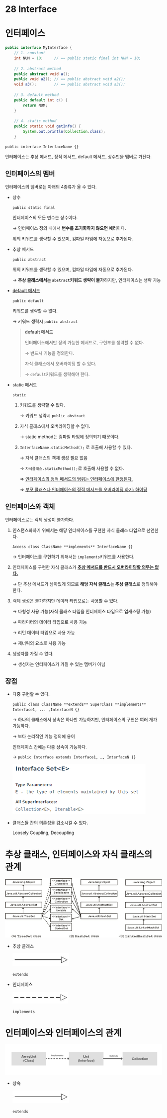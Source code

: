 # 28 Interface

# 인터페이스

```java
public interface MyInterface {
	// 1. constant
	int NUM = 10;     // == public static final int NUM = 10;
	
	// 2. abstract method
	public abstract void a();
	public void a2(); // == public abstract void a2();
	void a3();        // == public abstract void a3();
	
	// 3. default method
	public default int c() {
		return NUM;
	}
	
	// 4. static method
	public static void getInfo() {
		System.out.println(Collection.class);
	}
```

`public interface InterfaceName {}`

인터페이스는 추상 메서드, 정적 메서드, default 메서드, 상수만을 멤버로 가진다.

## 인터페이스의 멤버

인터페이스의 멤버로는 아래의 4종류가 올 수 있다.

- 상수
    
    `public static final`
    
    인터페이스의 모든 변수는 상수이다.
    
    → 인터페이스 정의 내에서 **변수를 초기화하지 않으면 에러**이다.
    
    위의 키워드를 생략할 수 있으며, 컴파일 타임에 자동으로 추가된다.
    
- 추상 메서드
    
    `public abstract`
    
    위의 키워드를 생략할 수 있으며, 컴파일 타임에 자동으로 추가된다.
    
    → **추상 클래스에서는 `abstract`키워드 생략이 불가**하지만, 인터페이스는 생략 가능
    
- [default 메서드](https://velog.io/@heoseungyeon/%EB%94%94%ED%8F%B4%ED%8A%B8-%EB%A9%94%EC%84%9C%EB%93%9CDefault-Method)
    
    `public default`
    
    키워드를 생략할 수 없다.
    
    → 키워드 생략시 `public abstract`
    
    > **default 메서드**
    > 
    > 
    > 인터페이스에서만 정의 가능한 메서드로, 구현부를 생략할 수 없다.
    > 
    > → 반드시 기능을 정의한다.
    > 
    > 자식 클래스에서 오버라이딩 할 수 있다.
    > 
    > → `default`키워드를 생략해야 한다.
    > 
- static 메서드
    
    `static`
    
    1. 키워드를 생략할 수 없다.
        
        → 키워드 생략시 `public abstract`
        
    2. 자식 클래스에서 오버라이딩할 수 없다.
        
        → static method는 컴파일 타임에 정의되기 때문이다.
        
    3. `InterfaceName.staticMethod();` 로 호출해 사용할 수 있다.
        
        → 자식 클래스의 객체 생성 필요 없음
        
        → `자식클래스.staticMethod();`로 호출해 사용할 수 없다.
        
        ⇒ [인터페이스의 정적 메서드의 범위는 인터페이스에 한정된다.](https://www.geeksforgeeks.org/static-method-in-interface-in-java/)
        
        ⇒ [부모 클래스나 인터페이스의 정적 메서드를 오버라이딩 하기: 하이딩](https://www.geeksforgeeks.org/method-hiding-in-java/)
        

## 인터페이스와 객체

인터페이스로는 객체 생성이 불가하다.

1. 인스턴스화하기 위해서는 해당 인터페이스를 구현한 자식 클래스 타입으로 선언한다.
    
    `Access class ClassName **implements** InterfaceName {}`
    
    → 인터페이스를 구현하기 위해서는 `implements`키워드를 사용한다.
    
2. 인터페이스를 구현한 자식 클래스가 **[추상 메서드를 반드시 오버라이딩할 의무는 없다.](https://velog.io/@tomato2532/JAVA-%EC%B6%94%EC%83%81%ED%81%B4%EB%9E%98%EC%8A%A4%EC%99%80-%EC%9D%B8%ED%84%B0%ED%8E%98%EC%9D%B4%EC%8A%A4)**
    
    → 단 추상 메서드가 남아있게 되므로 **해당 자식 클래스는 추상 클래스**로 정의해야 한다.
    
3. 객체 생성은 불가하지만 데이터 타입으로는 사용할 수 있다.
    
    → 다형성 사용 가능(자식 클래스 타입을 인터페이스 타입으로 업캐스팅 가능)
    
    → 파라미터의 데이터 타입으로 사용 가능
    
    → 리턴 데이터 타입으로 사용 가능
    
    → 제너릭의 요소로 사용 가능
    
4. 생성자를 가질 수 없다.
    
    → 생성자는 인터페이스가 가질 수 있는 멤버가 아님
    

## 장점

- 다중 구현할 수 있다.
    
    `public class ClassName **extends** SuperClass **implements** Interface1, ... ,InterfaceN {}`
    
    → 하나의 클래스에서 상속은 하나만 가능하지만, 인터페이스의 구현은 여러 개가 가능하다.
    
    → 보다 논리적인 기능 정의에 용이
    
    인터페이스 간에는 다중 상속이 가능하다.
    
    → `public Interface extends Interface1, …, InterfaceN {}`
    
    ![Untitled](28%20Interface%20ee7d7f13ef4d4e10a3669e9d253f39e7/Untitled.png)
    
- 클래스들 간의 의존성을 감소시킬 수 있다.
    
    Loosely Coupling, Decoupling
    

# 추상 클래스, 인터페이스와 자식 클래스의 관계

![Untitled (3).png](28%20Interface%20ee7d7f13ef4d4e10a3669e9d253f39e7/Untitled_(3).png)

- 추상 클래스
    
    ![Untitled (5).png](28%20Interface%20ee7d7f13ef4d4e10a3669e9d253f39e7/Untitled_(5).png)
    
    `extends`
    

- 인터페이스
    
    ![Untitled (4).png](28%20Interface%20ee7d7f13ef4d4e10a3669e9d253f39e7/Untitled_(4).png)
    
    `implements`
    

# 인터페이스와 인터페이스의 관계

![Untitled](28%20Interface%20ee7d7f13ef4d4e10a3669e9d253f39e7/Untitled%201.png)

- 상속
    
    ![Untitled (5).png](28%20Interface%20ee7d7f13ef4d4e10a3669e9d253f39e7/Untitled_(5).png)
    
    `extends`